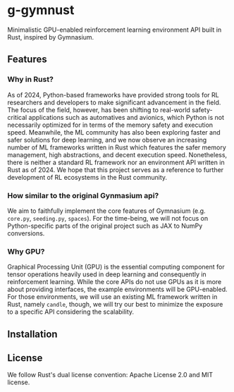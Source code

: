 # g-gymnust
Minimalistic GPU-enabled reinforcement learning environment API built in Rust, inspired by Gymnasium.

## Features
### Why in Rust?
As of 2024, Python-based frameworks have provided strong tools for RL researchers and developers to make significant advancement in the field.
The focus of the field, however, has been shifting to real-world safety-critical applications such as automatives and avionics, which Python is not necessarily optimized for in terms of the memory safety and execution speed.
Meanwhile, the ML community has also been exploring faster and safer solutions for deep learning, and we now observe an increasing number of ML frameworks written in Rust which features the safer memory management, high abstractions, and decent execution speed.
Nonetheless, there is neither a standard RL framework nor an environment API written in Rust as of 2024.
We hope that this project serves as a reference to further development of RL ecosystems in the Rust community.

### How similar to the original Gynmasium api?
We aim to faithfully implement the core features of Gymnasium (e.g. `core.py`, `seeding.py`, `spaces`).
For the time-being, we will not focus on Python-specific parts of the original project such as JAX to NumPy conversions.

### Why GPU?
Graphical Processing Unit (GPU) is the essential computing component for tensor operations heavily used in deep learning and consequently in reinforcement learning.
While the core APIs do not use GPUs as it is more about providing interfaces, the example environments will be GPU-enabled.
For those environments, we will use an existing ML framework written in Rust, namely `candle`, though, we will try our best to minimize the exposure to a specific API considering the scalability.

## Installation

## License
We follow Rust's dual license convention: Apache License 2.0 and MIT license.
